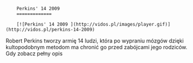 
        Perkins' 14 2009 
        =============
        
        [![Perkins' 14 2009 ](http://vidos.pl/images/player.gif)](http://vidos.pl/perkins-14-2009)
        
        
 Robert Perkins tworzy armię 14 ludzi, która po wypraniu mózgów dzięki kultopodobnym metodom ma chronić go przed zabójcami jego rodziców. Gdy zobacz pełny opis
    